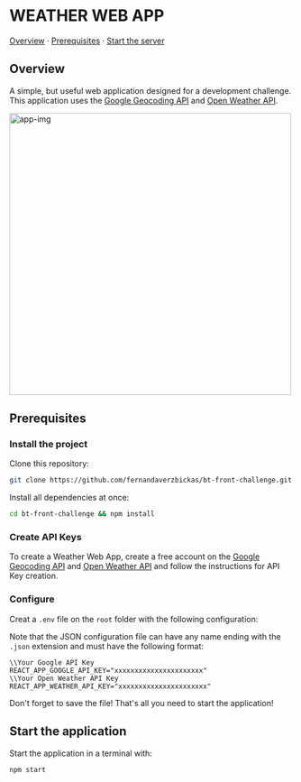 # WEATHER WEB APP

[Overview](#overview) · [Prerequisites](#prerequisites) · [Start the server](#start-the-aplication)

## Overview

A simple, but useful web application designed for a development challenge. This application uses the [Google Geocoding API](https://developers.google.com/maps/documentation/geocoding/intro) and [Open Weather API](https://openweathermap.org/api).

<img src="https://i.ibb.co/WgzWzgs/Screenshot-from-2019-11-25-15-42-48.png" alt="app-img" width="500" />

## Prerequisites

### Install the project

Clone this repository:
```bash
git clone https://github.com/fernandaverzbickas/bt-front-challenge.git
```

Install all dependencies at once:
```bash
cd bt-front-challenge && npm install
```
### Create API Keys

To create a Weather Web App, create a free account on the [Google Geocoding API](https://developers.google.com/maps/documentation/geocoding/intro) and [Open Weather API](https://openweathermap.org/api) and follow the instructions for API Key creation. 

### Configure

Creat a `.env` file  on the `root` folder with the following configuration:

Note that the JSON configuration file can have any name ending with the `.json` extension and must have the following format:

```
\\Your Google API Key
REACT_APP_GOOGLE_API_KEY="xxxxxxxxxxxxxxxxxxxxxx"
\\Your Open Weather API Key
REACT_APP_WEATHER_API_KEY="xxxxxxxxxxxxxxxxxxxxxx"
```
Don't forget to save the file!
That's all you need to start the application!


## Start the application

Start the application in a terminal with:

```bash
npm start
```
